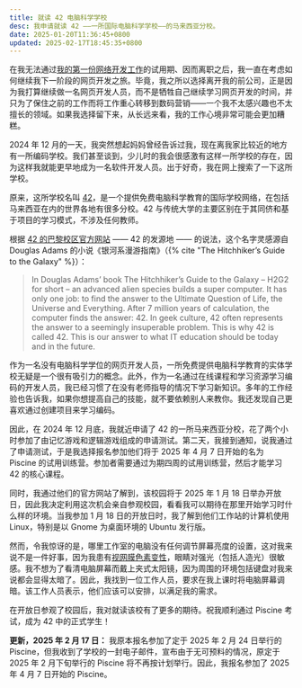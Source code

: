 ```yaml
---
title: 就读 42 电脑科学学校
desc: 我申请就读 42 ——一所国际电脑科学学校——的马来西亚分校。
date: 2025-01-20T11:36:45+0800
updated: 2025-02-17T18:45:35+0800
---
```


在我无法通过[我的第一份网络开发工作](2025-01-05-first-web-dev-job-retrospective.md)的试用期、因而离职之后，我一直在考虑如何继续我下一阶段的网页开发之旅。毕竟，我之所以选择离开我的前公司，正是因为我打算继续做一名网页开发人员，而不是牺牲自己继续学习网页开发的时间，并只为了保住之前的工作而将工作重心转移到数码营销——一个我不太感兴趣也不太擅长的领域。如果我选择留下来，从长远来看，我的工作心境非常可能会更加糟糕。

2024 年 12 月的一天，我突然想起妈妈曾经告诉过我，现在离我家比较近的地方有一所编码学校。我们甚至谈到，少儿时的我会很感激有这样一所学校的存在，因为这样我就能更早地成为一名软件开发人员。出于好奇，我在网上搜索了一下这所学校。

原来，这所学校名叫 [42](https://www.42network.org/)，是一个提供免费电脑科学教育的国际学校网络，在包括马来西亚在内的世界各地有很多分校。42 与传统大学的主要区别在于其同侪和基于项目的学习模式，不涉及任何教师。

根据 [42 的巴黎校区官方网站](https://42.fr/en/what-is-42/42-program-explained/) —— 42 的发源地 —— 的说法，这个名字灵感源自 Douglas Adams 的小说《银河系漫游指南》（{% cite "The Hitchhiker’s Guide to the Galaxy" %}）：

> In Douglas Adams’ book The Hitchhiker’s Guide to the Galaxy – H2G2 for short – an advanced alien species builds a super computer. It has only one job: to find the answer to the Ultimate Question of Life, the Universe and Everything. After 7 million years of calculation, the computer finds the answer: 42. In geek culture, 42 often represents the answer to a seemingly insuperable problem. This is why 42 is called 42. This is our answer to what IT education should be today and in the future.

作为一名没有电脑科学学位的网页开发人员，一所免费提供电脑科学教育的实体学校无疑是一个很有吸引力的概念。此外，作为一名通过在线课程和学习资源学习编码的开发人员，我已经习惯了在没有老师指导的情况下学习新知识。多年的工作经验也告诉我，如果你想提高自己的技能，就不要依赖别人来教你。我还发现自己更喜欢通过创建项目来学习编码。

因此，在 2024 年 12 月底，我就近申请了 42 的一所马来西亚分校，花了两个小时参加了由记忆游戏和逻辑游戏组成的申请测试。第二天，我接到通知，说我通过了申请测试，于是我选择报名参加他们将于 2025 年 4 月 7 日开始的名为 Piscine 的试用训练营。参加者需要通过为期四周的试用训练营，然后才能学习 42 的核心课程。

同时，我通过他们的官方网站了解到，该校园将于 2025 年 1 月 18 日举办开放日，因此我决定利用这次机会亲自参观校园，看看我可以期待在那里开始学习时什么样的环境。当我参加 1 月 18 日的开放日时，我了解到他们工作站的计算机使用 Linux，特别是以 Gnome 为桌面环境的 Ubuntu 发行版。

然而，令我惊讶的是，哪里工作室的电脑没有任何调节屏幕亮度的设置，这对我来说不是一件好事，因为我患有[视网膜色素变性](2024-12-21-living-with-retinitis-pigmentosa.md)，眼睛对强光（包括人造光）很敏感。我不想为了看清电脑屏幕而戴上夹式太阳镜，因为周围的环境包括键盘对我来说都会显得太暗了。因此，我找到一位工作人员，要求在我上课时将电脑屏幕调暗。该工作人员表示，他们应该可以安排，以满足我的需求。

在开放日参观了校园后，我对就读该校有了更多的期待。祝我顺利通过 Piscine 考试，成为 42 中的正式学生！

**更新，2025 年 2 月 17 日：** 我原本报名参加了定于 2025 年 2 月 24 日举行的 Piscine，但我收到了学校的一封电子邮件，宣布由于无可预料的情况，原定于 2025 年 2 月下旬举行的 Piscine 将不再按计划举行。因此，我报名参加了 2025 年 4 月 7 日开始的 Piscine。